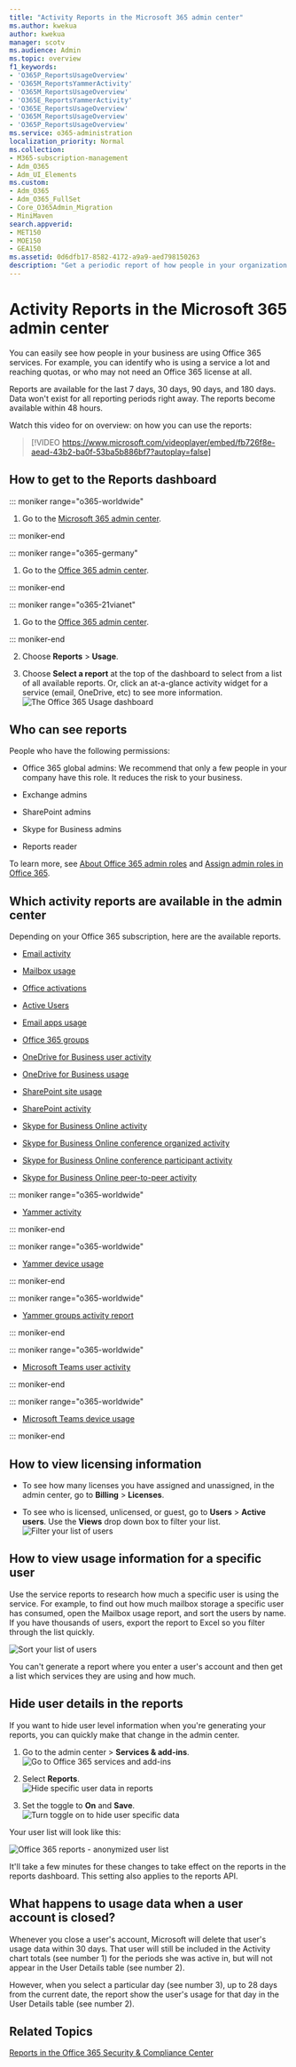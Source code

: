 ```yaml
---
title: "Activity Reports in the Microsoft 365 admin center"
ms.author: kwekua
author: kwekua
manager: scotv
ms.audience: Admin
ms.topic: overview
f1_keywords:
- 'O365P_ReportsUsageOverview'
- 'O365M_ReportsYammerActivity'
- 'O365M_ReportsUsageOverview'
- 'O365E_ReportsYammerActivity'
- 'O365E_ReportsUsageOverview'
- 'O365M_ReportsUsageOverview'
- 'O365P_ReportsUsageOverview'
ms.service: o365-administration
localization_priority: Normal
ms.collection: 
- M365-subscription-management
- Adm_O365
- Adm_UI_Elements
ms.custom:
- Adm_O365
- Adm_O365_FullSet
- Core_O365Admin_Migration
- MiniMaven
search.appverid:
- MET150
- MOE150
- GEA150
ms.assetid: 0d6dfb17-8582-4172-a9a9-aed798150263
description: "Get a periodic report of how people in your organization are using Office 365 services. Usage Overview dashboard lets you drill into each chart for more insights."
---
```


# Activity Reports in the Microsoft 365 admin center

You can easily see how people in your business are using Office 365 services. For example, you can identify who is using a service a lot and reaching quotas, or who may not need an Office 365 license at all.
  
Reports are available for the last 7 days, 30 days, 90 days, and 180 days. Data won't exist for all reporting periods right away. The reports become available within 48 hours.
  
Watch this video for on overview: on how you can use the reports:
  
> [!VIDEO https://www.microsoft.com/videoplayer/embed/fb726f8e-aead-43b2-ba0f-53ba5b886bf7?autoplay=false]
  
## How to get to the Reports dashboard

::: moniker range="o365-worldwide"

1. Go to the [Microsoft 365 admin center](https://admin.microsoft.com/adminportal/home).

::: moniker-end

::: moniker range="o365-germany"

1. Go to the [Office 365 admin center](https://portal.office.de/adminportal/home).

::: moniker-end

::: moniker range="o365-21vianet"

1. Go to the [Office 365 admin center](https://login.partner.microsoftonline.cn).

::: moniker-end

2. Choose **Reports** \> **Usage**.
    
3. Choose **Select a report** at the top of the dashboard to select from a list of all available reports. Or, click an at-a-glance activity widget for a service (email, OneDrive, etc) to see more information. <br/>![The Office 365 Usage dashboard](../media/68c222b0-9ec2-4285-9fd6-cb5abef270c5.png)
  
## Who can see reports

People who have the following permissions:
  
- Office 365 global admins: We recommend that only a few people in your company have this role. It reduces the risk to your business.
    
- Exchange admins
    
- SharePoint admins
    
- Skype for Business admins
    
- Reports reader
    
To learn more, see [About Office 365 admin roles](../add-users/about-admin-roles.md) and [Assign admin roles in Office 365](../add-users/assign-admin-roles.md).
  
## Which activity reports are available in the admin center

Depending on your Office 365 subscription, here are the available reports.
  
- [Email activity](email-activity.md)
    
- [Mailbox usage](mailbox-usage.md)
    
- [Office activations](microsoft-office-activations.md)

- [Active Users](active-users.md)
  
- [Email apps usage](email-apps-usage.md)
  
- [Office 365 groups](office-365-groups.md)
  
- [OneDrive for Business user activity](onedrive-for-business-activity.md)
  
- [OneDrive for Business usage](onedrive-for-business-usage.md)
  
- [SharePoint site usage](sharepoint-site-usage.md)
  
- [SharePoint activity](sharepoint-activity.md)
  
- [Skype for Business Online activity](https://docs.microsoft.com/SkypeForBusiness/skype-for-business-online-reporting/activity-report)
  
- [Skype for Business Online conference organized activity](https://docs.microsoft.com/SkypeForBusiness/skype-for-business-online-reporting/conference-organizer-activity-report)
  
- [Skype for Business Online conference participant activity](https://docs.microsoft.com/SkypeForBusiness/skype-for-business-online-reporting/conference-participant-activity-report)
  
- [Skype for Business Online peer-to-peer activity](https://docs.microsoft.com/SkypeForBusiness/skype-for-business-online-reporting/peer-to-peer-activity-report)
  
::: moniker range="o365-worldwide"

- [Yammer activity](yammer-activity-report.md)

::: moniker-end

::: moniker range="o365-worldwide"

- [Yammer device usage](yammer-device-usage-report.md)

::: moniker-end

::: moniker range="o365-worldwide"

- [Yammer groups activity report](yammer-groups-activity-report.md)

::: moniker-end

::: moniker range="o365-worldwide"

- [Microsoft Teams user activity](microsoft-teams-user-activity.md)

::: moniker-end

::: moniker range="o365-worldwide"

- [Microsoft Teams device usage](microsoft-teams-device-usage.md)

::: moniker-end

## How to view licensing information

- To see how many licenses you have assigned and unassigned, in the admin center, go to **Billing** \> **Licenses**.
    
- To see who is licensed, unlicensed, or guest, go to **Users** \> **Active users**. Use the **Views** drop down box to filter your list.<br/> ![Filter your list of users](../media/e24fd0c8-8906-440c-9614-393eff10b31d.png)
  
## How to view usage information for a specific user

Use the service reports to research how much a specific user is using the service. For example, to find out how much mailbox storage a specific user has consumed, open the Mailbox usage report, and sort the users by name. If you have thousands of users, export the report to Excel so you filter through the list quickly.
  
![Sort your list of users](../media/a107f939-ca81-4d65-8cdf-41641da56508.png)
  
You can't generate a report where you enter a user's account and then get a list which services they are using and how much.
  
## Hide user details in the reports

If you want to hide user level information when you're generating your reports, you can quickly make that change in the admin center.
  
1. Go to the admin center \> **Services &amp; add-ins**. <br/>![Go to Office 365 services and add-ins](../media/70ad5f01-2187-4b0c-a672-b00cebfa5ec3.png)
  
2. Select **Reports**. <br/>![Hide specific user data in reports](../media/1ff1e88f-030b-4546-a33c-03b1174db710.png)
  
3. Set the toggle to **On** and **Save**.<br/>![Turn toggle on to hide user specific data](../media/6db7aa6b-19f7-47f4-9d0c-e1ca9f1036f3.png)
  
Your user list will look like this:
  
![Office 365 reports - anonymized user list](../media/2ed99bce-4978-4ee3-9ea2-4a8db26eef02.png)
  
It'll take a few minutes for these changes to take effect on the reports in the reports dashboard. This setting also applies to the reports API.
  
## What happens to usage data when a user account is closed?

Whenever you close a user's account, Microsoft will delete that user's usage data within 30 days. That user will still be included in the Activity chart totals (see number 1) for the periods she was active in, but will not appear in the User Details table (see number 2).
  
However, when you select a particular day (see number 3), up to 28 days from the current date, the report show the user's usage for that day in the User Details table (see number 2).
  
## Related Topics

[Reports in the Office 365 Security &amp; Compliance Center](https://support.office.com/article/7acd33ce-1ec8-49fb-b625-43bac7b58c5a)
  

